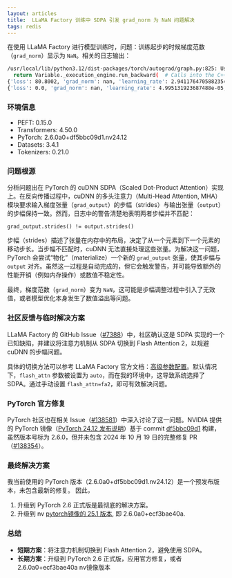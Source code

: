 ```yaml
---
layout: articles
title:  LLaMA Factory 训练中 SDPA 引发 grad_norm 为 NaN 问题解决
tags: redis
---
```



在使用 LLaMA Factory 进行模型训练时，问题：训练起步的时候梯度范数（`grad_norm`）显示为 `NaN`。相关的日志输出：

```bash
/usr/local/lib/python3.12/dist-packages/torch/autograd/graph.py:825: UserWarning: cuDNN SDPA backward got grad_output.strides() != output.strides(), attempting to materialize a grad_output with matching strides... (Triggered internally at /opt/pytorch/pytorch/aten/src/ATen/native/cudnn/MHA.cpp:674.)
  return Variable._execution_engine.run_backward(  # Calls into the C++ engine to run the backward pass
{'loss': 80.8002, 'grad_norm': nan, 'learning_rate': 2.9411764705882354e-05, 'epoch': 0.18}
{'loss': 0.0, 'grad_norm': nan, 'learning_rate': 4.995131923687488e-05, 'epoch': 0.36}
```

### 环境信息
- PEFT: 0.15.0
- Transformers: 4.50.0
- PyTorch: 2.6.0a0+df5bbc09d1.nv24.12
- Datasets: 3.4.1
- Tokenizers: 0.21.0

### 问题根源
分析问题出在 PyTorch 的 cuDNN SDPA（Scaled Dot-Product Attention）实现上。在反向传播过程中，cuDNN 的多头注意力（Multi-Head Attention, MHA）模块要求输入梯度张量（`grad_output`）的步幅（strides）与输出张量（`output`）的步幅保持一致。然而，日志中的警告清楚地表明两者步幅并不匹配：

```
grad_output.strides() != output.strides()
```

步幅（strides）描述了张量在内存中的布局，决定了从一个元素到下一个元素的移动步长。当步幅不匹配时，cuDNN 无法直接处理这些张量。为解决这一问题，PyTorch 会尝试“物化”（materialize）一个新的 `grad_output` 张量，使其步幅与 `output` 对齐。虽然这一过程是自动完成的，但它会触发警告，并可能导致额外的性能开销（例如内存操作）或数值不稳定性。

最终，梯度范数（`grad_norm`）变为 `NaN`，这可能是步幅调整过程中引入了无效值，或者模型优化本身发生了数值溢出等问题。

### 社区反馈与临时解决方案
LLaMA Factory 的 GitHub Issue（[#7388](https://github.com/hiyouga/LLaMA-Factory/issues/7388)）中，社区确认这是 SDPA 实现的一个已知缺陷，并建议将注意力机制从 SDPA 切换到 Flash Attention 2，以规避 cuDNN 的步幅问题。

具体的切换方法可以参考 LLaMA Factory 官方文档：[高级参数配置](https://llamafactory.readthedocs.io/zh-cn/latest/advanced/arguments.html)。默认情况下，`flash_attn` 参数被设置为 `auto`，而在我的环境中，这导致系统选择了 SDPA。通过手动设置 `flash_attn=fa2`，即可有效解决问题。

### PyTorch 官方修复
PyTorch 社区也在相关 Issue（[#138581](https://github.com/pytorch/pytorch/issues/138581)）中深入讨论了这一问题。NVIDIA 提供的 PyTorch 镜像（[PyTorch 24.12 发布说明](https://docs.nvidia.com/deeplearning/frameworks/pytorch-release-notes/rel-24-12.html)）基于 commit [df5bbc09d1](https://github.com/pytorch/pytorch/commit/df5bbc09d191fff3bdb592c184176e84669a7157) 构建，虽然版本号标为 2.6.0，但并未包含 2024 年 10 月 19 日的完整修复 PR（[#138354](https://github.com/pytorch/pytorch/pull/138354)）。
### 最终解决方案
我当前使用的 PyTorch 版本（2.6.0a0+df5bbc09d1.nv24.12）是一个预发布版本，未包含最新的修复。
因此，
1. 升级到 PyTorch 2.6 正式版是最彻底的解决方案。
2. 升级到 nv [pytorch镜像的 25.1 版本](https://docs.nvidia.com/deeplearning/frameworks/pytorch-release-notes/rel-25-01.html), 即  2.6.0a0+ecf3bae40a.

### 总结
- **短期方案**：将注意力机制切换到 Flash Attention 2，避免使用 SDPA。
- **长期方案**：升级到 PyTorch 2.6 正式版，应用官方修复，或者  2.6.0a0+ecf3bae40a nv镜像版本

